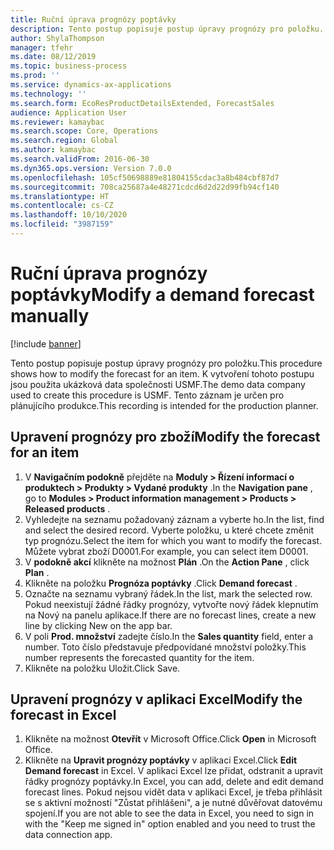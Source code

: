 ```yaml
---
title: Ruční úprava prognózy poptávky
description: Tento postup popisuje postup úpravy prognózy pro položku.
author: ShylaThompson
manager: tfehr
ms.date: 08/12/2019
ms.topic: business-process
ms.prod: ''
ms.service: dynamics-ax-applications
ms.technology: ''
ms.search.form: EcoResProductDetailsExtended, ForecastSales
audience: Application User
ms.reviewer: kamaybac
ms.search.scope: Core, Operations
ms.search.region: Global
ms.author: kamaybac
ms.search.validFrom: 2016-06-30
ms.dyn365.ops.version: Version 7.0.0
ms.openlocfilehash: 105cf50698889e81804155cdac3a8b484cbf87d7
ms.sourcegitcommit: 708ca25687a4e48271cdcd6d2d22d99fb94cf140
ms.translationtype: HT
ms.contentlocale: cs-CZ
ms.lasthandoff: 10/10/2020
ms.locfileid: "3987159"
---
```

# <a name="modify-a-demand-forecast-manually"></a><span data-ttu-id="49d17-103">Ruční úprava prognózy poptávky</span><span class="sxs-lookup"><span data-stu-id="49d17-103">Modify a demand forecast manually</span></span>

[!include [banner](../../includes/banner.md)]

<span data-ttu-id="49d17-104">Tento postup popisuje postup úpravy prognózy pro položku.</span><span class="sxs-lookup"><span data-stu-id="49d17-104">This procedure shows how to modify the forecast for an item.</span></span> <span data-ttu-id="49d17-105">K vytvoření tohoto postupu jsou použita ukázková data společnosti USMF.</span><span class="sxs-lookup"><span data-stu-id="49d17-105">The demo data company used to create this procedure is USMF.</span></span> <span data-ttu-id="49d17-106">Tento záznam je určen pro plánujícího produkce.</span><span class="sxs-lookup"><span data-stu-id="49d17-106">This recording is intended for the production planner.</span></span> 


## <a name="modify-the-forecast-for-an-item"></a><span data-ttu-id="49d17-107">Upravení prognózy pro zboží</span><span class="sxs-lookup"><span data-stu-id="49d17-107">Modify the forecast for an item</span></span>
1. <span data-ttu-id="49d17-108">V **Navigačním podokně** přejděte na **Moduly > Řízení informací o produktech > Produkty > Vydané produkty** .</span><span class="sxs-lookup"><span data-stu-id="49d17-108">In the **Navigation pane** , go to **Modules > Product information management > Products > Released products** .</span></span>
2. <span data-ttu-id="49d17-109">Vyhledejte na seznamu požadovaný záznam a vyberte ho.</span><span class="sxs-lookup"><span data-stu-id="49d17-109">In the list, find and select the desired record.</span></span> <span data-ttu-id="49d17-110">Vyberte položku, u které chcete změnit typ prognózu.</span><span class="sxs-lookup"><span data-stu-id="49d17-110">Select the item for which you want to modify the forecast.</span></span> <span data-ttu-id="49d17-111">Můžete vybrat zboží D0001.</span><span class="sxs-lookup"><span data-stu-id="49d17-111">For example, you can select item D0001.</span></span>  
3. <span data-ttu-id="49d17-112">V **podokně akcí** klikněte na možnost **Plán** .</span><span class="sxs-lookup"><span data-stu-id="49d17-112">On the **Action Pane** , click **Plan** .</span></span>
4. <span data-ttu-id="49d17-113">Klikněte na položku **Prognóza poptávky** .</span><span class="sxs-lookup"><span data-stu-id="49d17-113">Click **Demand forecast** .</span></span>
5. <span data-ttu-id="49d17-114">Označte na seznamu vybraný řádek.</span><span class="sxs-lookup"><span data-stu-id="49d17-114">In the list, mark the selected row.</span></span> <span data-ttu-id="49d17-115">Pokud neexistují žádné řádky prognózy, vytvořte nový řádek klepnutím na Nový na panelu aplikace.</span><span class="sxs-lookup"><span data-stu-id="49d17-115">If there are no forecast lines, create a new line by clicking New on the app bar.</span></span>  
6. <span data-ttu-id="49d17-116">V poli **Prod. množství** zadejte číslo.</span><span class="sxs-lookup"><span data-stu-id="49d17-116">In the **Sales quantity** field, enter a number.</span></span> <span data-ttu-id="49d17-117">Toto číslo představuje předpovídané množství položky.</span><span class="sxs-lookup"><span data-stu-id="49d17-117">This number represents the forecasted quantity for the item.</span></span>  
7. <span data-ttu-id="49d17-118">Klikněte na položku Uložit.</span><span class="sxs-lookup"><span data-stu-id="49d17-118">Click Save.</span></span>

## <a name="modify-the-forecast-in-excel"></a><span data-ttu-id="49d17-119">Upravení prognózy v aplikaci Excel</span><span class="sxs-lookup"><span data-stu-id="49d17-119">Modify the forecast in Excel</span></span>
1. <span data-ttu-id="49d17-120">Klikněte na možnost **Otevřít** v Microsoft Office.</span><span class="sxs-lookup"><span data-stu-id="49d17-120">Click **Open** in Microsoft Office.</span></span>
2. <span data-ttu-id="49d17-121">Klikněte na **Upravit prognózy poptávky** v aplikaci Excel.</span><span class="sxs-lookup"><span data-stu-id="49d17-121">Click **Edit Demand forecast** in Excel.</span></span> <span data-ttu-id="49d17-122">V aplikaci Excel lze přidat, odstranit a upravit řádky prognózy poptávky.</span><span class="sxs-lookup"><span data-stu-id="49d17-122">In Excel, you can add, delete and edit demand forecast lines.</span></span> <span data-ttu-id="49d17-123">Pokud nejsou vidět data v aplikaci Excel, je třeba přihlásit se s aktivní možností "Zůstat přihlášeni", a je nutné důvěřovat datovému spojení.</span><span class="sxs-lookup"><span data-stu-id="49d17-123">If you are not able to see the data in Excel, you need to sign in with the "Keep me signed in" option enabled and you need to trust the data connection app.</span></span>  

